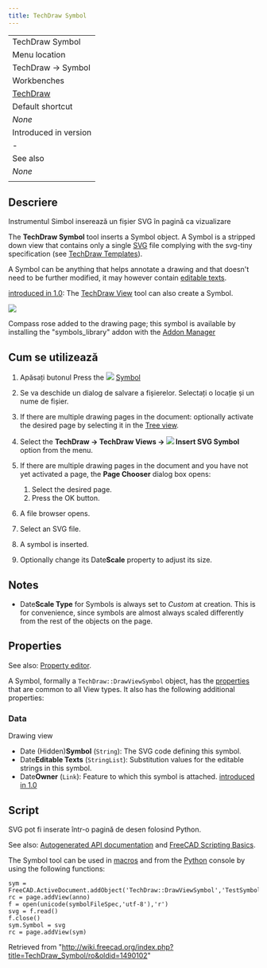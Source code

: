 ```yaml
---
title: TechDraw Symbol
---
```

|  |
| --- |
| TechDraw Symbol |
| Menu location |
| TechDraw → Symbol |
| Workbenches |
| [TechDraw](/TechDraw_Workbench "TechDraw Workbench") |
| Default shortcut |
| *None* |
| Introduced in version |
| - |
| See also |
| *None* |
|  |

## Descriere

Instrumentul Simbol inserează un fișier SVG în pagină ca vizualizare

The **TechDraw Symbol** tool inserts a Symbol object. A Symbol is a stripped down view that contains only a single [SVG](/SVG "SVG") file complying with the svg-tiny specification (see [TechDraw Templates](/TechDraw_Templates#Notes "TechDraw Templates")).

A Symbol can be anything that helps annotate a drawing and that doesn't need to be further modified, it may however contain [editable texts](/Svg_Namespace#freecad:editable "Svg Namespace").

[introduced in 1.0](/Release_notes_1.0 "Release notes 1.0"): The [TechDraw View](/TechDraw_View "TechDraw View") tool can also create a Symbol.

![](/images/TechDraw_SymbolSVG_sample.png)

Compass rose added to the drawing page; this symbol is available by installing the "symbols\_library" addon with the [Addon Manager](/Std_AddonMgr "Std AddonMgr")

## Cum se utilizează

1. Apăsați butonul Press the ![](/images/Symbol.png) [Symbol](/TechDraw_Symbol "TechDraw Symbol")
2. Se va deschide un dialog de salvare a fișierelor. Selectați o locație și un nume de fișier.

1. If there are multiple drawing pages in the document: optionally activate the desired page by selecting it in the [Tree view](/Tree_view "Tree view").
2. Select the **TechDraw → TechDraw Views → ![](/images/TechDraw_Symbol.svg) Insert SVG Symbol** option from the menu.
3. If there are multiple drawing pages in the document and you have not yet activated a page, the **Page Chooser** dialog box opens:
   1. Select the desired page.
   2. Press the OK button.
4. A file browser opens.
5. Select an SVG file.
6. A symbol is inserted.
7. Optionally change its Date**Scale** property to adjust its size.

## Notes

* Date**Scale Type** for Symbols is always set to *Custom* at creation. This is for convenience, since symbols are almost always scaled differently from the rest of the objects on the page.

## Properties

See also: [Property editor](/Property_editor "Property editor").

A Symbol, formally a `TechDraw::DrawViewSymbol` object, has the [properties](/TechDraw_View#Properties_Part_View "TechDraw View") that are common to all View types. It also has the following additional properties:

### Data

Drawing view

* Date (Hidden)**Symbol** (`String`): The SVG code defining this symbol.
* Date**Editable Texts** (`StringList`): Substitution values for the editable strings in this symbol.
* Date**Owner** (`Link`): Feature to which this symbol is attached. [introduced in 1.0](/Release_notes_1.0 "Release notes 1.0")

## Script

SVG pot fi inserate într-o pagină de desen folosind Python.

See also: [Autogenerated API documentation](https://freecad.github.io/SourceDoc/) and [FreeCAD Scripting Basics](/FreeCAD_Scripting_Basics "FreeCAD Scripting Basics").

The Symbol tool can be used in [macros](/Macros "Macros") and from the [Python](/Python "Python") console by using the following functions:

```
sym = FreeCAD.ActiveDocument.addObject('TechDraw::DrawViewSymbol','TestSymbol')
rc = page.addView(anno)
f = open(unicode(symbolFileSpec,'utf-8'),'r')
svg = f.read()
f.close()
sym.Symbol = svg
rc = page.addView(sym)

```

Retrieved from "<http://wiki.freecad.org/index.php?title=TechDraw_Symbol/ro&oldid=1490102>"